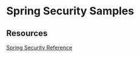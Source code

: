 # Spring Security Samples

## Resources

[Spring Security Reference](http://docs.spring.io/spring-security/site/docs/current/reference/html/)